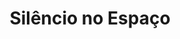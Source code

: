 ---
Numero: 203
title: Silêncio no Espaço
Autor: John Rackam
Co-autor: 
Ano-de-Publicacao: 1974
Titulo-original: Earthstrings
Tradutor: Eurico da Fonseca
Co-tradutor: 
Ano-de-edicao: 1972
alias: John-Rackam
Autor2-alias: 
Tradutor1-alias: Eurico-da-Fonseca
Tradutor2-alias: 
Titulo-link: 203-Silencio-no-Espaco
Capa: Lima de Freitas
pags: 172
Capa-link: Lima-de-Freitas
---
